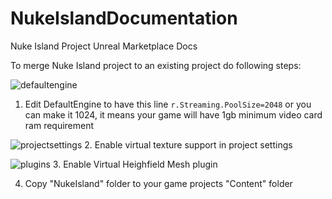 # NukeIslandDocumentation
Nuke Island Project Unreal Marketplace Docs

To merge Nuke Island project to an existing project do following steps:

![defaultengine](https://user-images.githubusercontent.com/37246339/152350199-2402eac2-141f-459a-bcf1-820f3db28a87.jpg)
1. Edit DefaultEngine to have this line 
```r.Streaming.PoolSize=2048```
or you can make it 1024, it means your game will have 1gb minimum video card ram requirement





![projectsettings](https://user-images.githubusercontent.com/37246339/152350202-a528493e-0257-40fe-b755-d7cf071e7976.jpg)
2. Enable virtual texture support in project settings 







![plugins](https://user-images.githubusercontent.com/37246339/152350204-626f51af-610d-4b3b-add2-085cb2b05814.jpg)
3. Enable Virtual Heighfield Mesh plugin


4. Copy "NukeIsland" folder to your game projects "Content" folder

